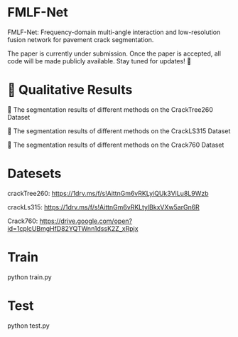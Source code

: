 # FMLF-Net
FMLF-Net: Frequency-domain multi-angle interaction and low-resolution fusion network for pavement crack segmentation.

The paper is currently under submission. Once the paper is accepted, all code will be made publicly available. Stay tuned for updates! 🚀


  
# 📸 Qualitative Results

🔹 The segmentation results of different methods on the CrackTree260 Dataset


🔹 The segmentation results of different methods on the CrackLS315 Dataset


🔹 The segmentation results of different methods on the Crack760 Dataset



# Datesets

crackTree260: https://1drv.ms/f/s!AittnGm6vRKLyiQUk3ViLu8L9Wzb


crackLs315: https://1drv.ms/f/s!AittnGm6vRKLtylBkxVXw5arGn6R 


Crack760: https://drive.google.com/open?id=1cplcUBmgHfD82YQTWnn1dssK2Z_xRpjx


# Train
  python train.py
  
# Test
  python test.py

